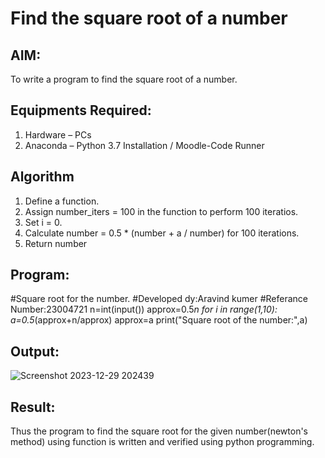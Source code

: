 # Find the square root of a number

## AIM:
To write a program to find the square root of a number.

## Equipments Required:
1. Hardware – PCs
2. Anaconda – Python 3.7 Installation / Moodle-Code Runner

## Algorithm
1. Define a function.
2. Assign number_iters = 100 in the function to perform 100 iteratios.
3. Set i = 0.
4. Calculate  number = 0.5 * (number + a / number) for 100 iterations.
5. Return number

## Program:
#Square root for the number.
#Developed dy:Aravind kumer
#Referance Number:23004721
n=int(input())
approx=0.5*n
for i in range(1,10):
    a=0.5*(approx+n/approx)
    approx=a
print("Square root of the number:",a)

## Output:
![Screenshot 2023-12-29 202439](https://github.com/aravindkumar23004721/Square-root-of-a-number/assets/148962674/73e1fb9d-8c9c-445e-9584-dbe2083609d8)


## Result:
Thus the program to find the square root for the given number(newton's method) using function is written and verified using python programming.
